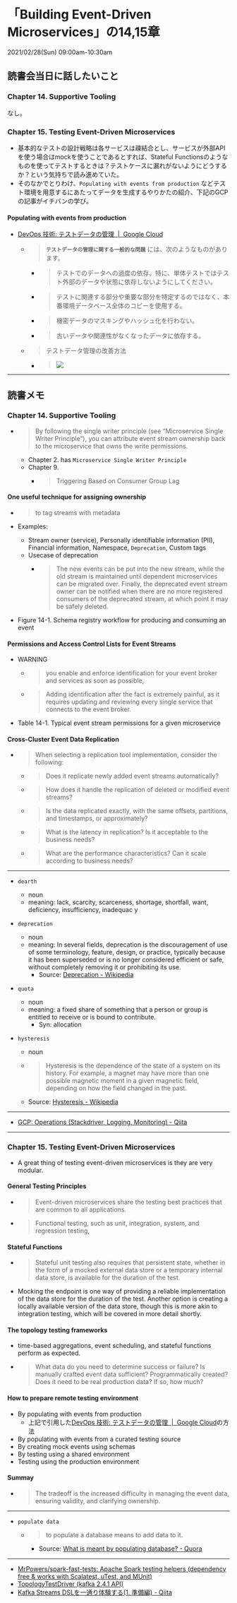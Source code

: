 # 「Building Event-Driven Microservices」の14,15章
2021/02/28(Sun) 09:00am-10:30am

## 読書会当日に話したいこと
### Chapter 14. Supportive Tooling
なし。

### Chapter 15. Testing Event-Driven Microservices
- 基本的なテストの設計戦略は各サービスは疎結合とし、サービスが外部APIを使う場合はmockを使うことであるとすれば、Stateful Functionsのようなものを使ってテストするときは？テストケースに漏れがないようにどうするか？という気持ちで読み進めていた。
- そのなかでとりわけ、`Populating with events from production` などテスト環境を用意するにあたってデータを生成するやりかたの紹介、下記のGCPの記事がイチバンの学び。

#### Populating with events from production
- [DevOps 技術: テストデータの管理  |  Google Cloud](https://cloud.google.com/solutions/devops/devops-tech-test-data-management)
  - >  **`テストデータの管理に関する一般的な問題`** には、次のようなものがあります。
    - > テストでのデータへの過度の依存。特に、単体テストではテスト外部のデータや状態に依存しないようにしてください。
    - > テストに関連する部分や重要な部分を特定するのではなく、本番環境データベース全体のコピーを使用する。
    - > 機密データのマスキングやハッシュ化を行わない。
    - > 古いデータや関連性がなくなったデータに依存する。
  - > テストデータ管理の改善方法
    - > <img src="https://i.gyazo.com/4396e2c6e76faaa323f388553d4e8169.png" style="max-width:40%;">


---

## 読書メモ
### Chapter 14. Supportive Tooling
- > By following the single writer principle (see “Microservice Single Writer Principle”), you can attribute event stream ownership back to the microservice that owns the write permissions.
  - Chapter 2. has `Microservice Single Writer Principle`
  - Chapter 9.
    - > Triggering Based on Consumer Group Lag

#### One useful technique for assigning ownership
- > to tag streams with metadata
- Examples:
  -  Stream owner (service), Personally identifiable information (PII), Financial information, Namespace, `Deprecation`, Custom tags
  - Usecase of deprecation
    - > The new events can be put into the new stream, while the old stream is maintained until dependent microservices can be migrated over. Finally, the deprecated event stream owner can be notified when there are no more registered consumers of the deprecated stream, at which point it may be safely deleted. 

- Figure 14-1. Schema registry workflow for producing and consuming an event

#### Permissions and Access Control Lists for Event Streams
- WARNING
  - > you enable and enforce identification for your event broker and services as soon as possible, 
  - > Adding identification after the fact is extremely painful, as it requires updating and reviewing every single service that connects to the event broker. 

- Table 14-1. Typical event stream permissions for a given microservice

#### Cross-Cluster Event Data Replication
- > When selecting a replication tool implementation, consider the following:
  - > Does it replicate newly added event streams automatically?
  - > How does it handle the replication of deleted or modified event streams?
  - > Is the data replicated exactly, with the same offsets, partitions, and timestamps, or approximately?
  - > What is the latency in replication? Is it acceptable to the business needs?
  - > What are the performance characteristics? Can it scale according to business needs?

----
- `dearth`
  -  noun
  - meaning:  lack, scarcity, scarceness, shortage, shortfall, want, deficiency, insufficiency, inadequac
y

- `deprecation`
  - noun
  - meaning: In several fields, deprecation is the discouragement of use of some terminology, feature, design, or practice, typically because it has been superseded or is no longer considered efficient or safe, without completely removing it or prohibiting its use. 
    - Source: [Deprecation - Wikipedia](https://en.wikipedia.org/wiki/Deprecation)  

- `quota`
  - noun
  - meaning: a fixed share of something that a person or group is entitled to receive or is bound to contribute.
    - Syn: allocation  

- `hysteresis`
  - noun
  - > Hysteresis is the dependence of the state of a system on its history. For example, a magnet may have more than one possible magnetic moment in a given magnetic field, depending on how the field changed in the past. 
  - Source: [Hysteresis - Wikipedia](https://en.wikipedia.org/wiki/Hysteresis)

---
- [GCP: Operations (Stackdriver, Logging, Monitoring) - Qiita](https://qiita.com/ieiringoo/items/372bc4f21d1b19a10341)

---

### Chapter 15. Testing Event-Driven Microservices
- A great thing of testing event-driven microservices is they are very modular.

#### General Testing Principles
- > Event-driven microservices share the testing best practices that are common to all applications. 
- > Functional testing, such as unit, integration, system, and regression testing, 

#### Stateful Functions
- >  Stateful unit testing also requires that persistent state, whether in the form of a mocked external data store or a temporary internal data store, is available for the duration of the test.

-   Mocking the endpoint is one way of providing a reliable implementation of the data store for the duration of the test. Another option is creating a locally available version of the data store, though this is more akin to integration testing, which will be covered in more detail shortly. 

#### The topology testing frameworks
- time-based aggregations, event scheduling, and stateful functions perform as expected.
- > What data do you need to determine success or failure? Is manually crafted event data sufficient? Programmatically created? Does it need to be real production data? If so, how much?

#### How to prepare remote testing environment
- By populating with events from production
  - 上記で引用した[DevOps 技術: テストデータの管理  |  Google Cloud](https://cloud.google.com/solutions/devops/devops-tech-test-data-management)の方法
- By populating with events from a curated testing source
- By creating mock events using schemas
- By testing using a shared environment
- Testing using the production environment

#### Summay
- > The tradeoff is the increased difficulty in managing the event data, ensuring validity, and clarifying ownership.

---
- `populate data`
  - > to populate a database means to add data to it.
    - Source: [What is meant by populating database? - Quora](https://www.quora.com/What-is-meant-by-populating-database)

---
- [MrPowers/spark-fast-tests: Apache Spark testing helpers (dependency free & works with Scalatest, uTest, and MUnit)](https://github.com/MrPowers/spark-fast-tests)
- [TopologyTestDriver (kafka 2.4.1 API)](https://kafka.apache.org/24/javadoc/org/apache/kafka/streams/TopologyTestDriver.html)
- [Kafka Streams DSLを一通り体験する(1. 準備編) - Qiita](https://qiita.com/aaaanwz/items/d17ae435f6cff14d243c)